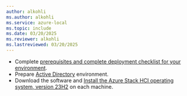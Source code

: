 ```yaml
---
author: alkohli
ms.author: alkohli
ms.service: azure-local
ms.topic: include
ms.date: 03/20/2025
ms.reviewer: alkohli
ms.lastreviewed: 03/20/2025
---
```


- Complete [prerequisites and complete deployment checklist for your environment](../includes/../deploy/deployment-prerequisites.md).
- Prepare [Active Directory](../includes/../deploy/deployment-prep-active-directory.md) environment.
- Download the software and [Install the Azure Stack HCI operating system, version 23H2](../includes/../deploy/deployment-install-os.md) on each machine.



